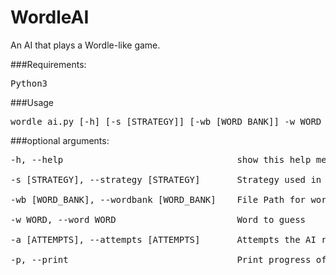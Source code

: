# WordleAI

An AI that plays a Wordle-like game.

###Requirements:
<pre>Python3</pre>

###Usage
<pre>
wordle_ai.py [-h] [-s [STRATEGY]] [-wb [WORD_BANK]] -w WORD [-a [ATTEMPTS]] [-p]
</pre>

###optional arguments:
<pre>
-h, --help                                 show this help message and exit

-s [STRATEGY], --strategy [STRATEGY]       Strategy used in the game. Options include: random, dumb_filter

-wb [WORD_BANK], --wordbank [WORD_BANK]    File Path for word bank to be used

-w WORD, --word WORD                       Word to guess

-a [ATTEMPTS], --attempts [ATTEMPTS]       Attempts the AI receives

-p, --print                                Print progress of AI as it makes guesses
</pre>